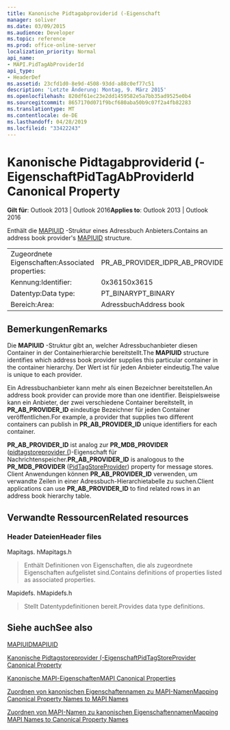 ```yaml
---
title: Kanonische Pidtagabproviderid (-Eigenschaft
manager: soliver
ms.date: 03/09/2015
ms.audience: Developer
ms.topic: reference
ms.prod: office-online-server
localization_priority: Normal
api_name:
- MAPI.PidTagAbProviderId
api_type:
- HeaderDef
ms.assetid: 23cfd1d0-8e9d-4508-93dd-a88c0ef77c51
description: 'Letzte Änderung: Montag, 9. März 2015'
ms.openlocfilehash: 820df61ec23e2dd1459582e5a7bb35ad9525e0b4
ms.sourcegitcommit: 8657170d071f9bcf680aba50b9c07f2a4fb82283
ms.translationtype: MT
ms.contentlocale: de-DE
ms.lasthandoff: 04/28/2019
ms.locfileid: "33422243"
---
```

# <a name="pidtagabproviderid-canonical-property"></a><span data-ttu-id="584b9-103">Kanonische Pidtagabproviderid (-Eigenschaft</span><span class="sxs-lookup"><span data-stu-id="584b9-103">PidTagAbProviderId Canonical Property</span></span>

  
  
<span data-ttu-id="584b9-104">**Gilt für**: Outlook 2013 | Outlook 2016</span><span class="sxs-lookup"><span data-stu-id="584b9-104">**Applies to**: Outlook 2013 | Outlook 2016</span></span> 
  
<span data-ttu-id="584b9-105">Enthält die [MAPIUID](mapiuid.md) -Struktur eines Adressbuch Anbieters.</span><span class="sxs-lookup"><span data-stu-id="584b9-105">Contains an address book provider's [MAPIUID](mapiuid.md) structure.</span></span> 
  
|||
|:-----|:-----|
|<span data-ttu-id="584b9-106">Zugeordnete Eigenschaften:</span><span class="sxs-lookup"><span data-stu-id="584b9-106">Associated properties:</span></span>  <br/> |<span data-ttu-id="584b9-107">PR_AB_PROVIDER_ID</span><span class="sxs-lookup"><span data-stu-id="584b9-107">PR_AB_PROVIDER_ID</span></span>  <br/> |
|<span data-ttu-id="584b9-108">Kennung:</span><span class="sxs-lookup"><span data-stu-id="584b9-108">Identifier:</span></span>  <br/> |<span data-ttu-id="584b9-109">0x3615</span><span class="sxs-lookup"><span data-stu-id="584b9-109">0x3615</span></span>  <br/> |
|<span data-ttu-id="584b9-110">Datentyp:</span><span class="sxs-lookup"><span data-stu-id="584b9-110">Data type:</span></span>  <br/> |<span data-ttu-id="584b9-111">PT_BINARY</span><span class="sxs-lookup"><span data-stu-id="584b9-111">PT_BINARY</span></span>  <br/> |
|<span data-ttu-id="584b9-112">Bereich:</span><span class="sxs-lookup"><span data-stu-id="584b9-112">Area:</span></span>  <br/> |<span data-ttu-id="584b9-113">Adressbuch</span><span class="sxs-lookup"><span data-stu-id="584b9-113">Address book</span></span>  <br/> |
   
## <a name="remarks"></a><span data-ttu-id="584b9-114">Bemerkungen</span><span class="sxs-lookup"><span data-stu-id="584b9-114">Remarks</span></span>

<span data-ttu-id="584b9-115">Die **MAPIUID** -Struktur gibt an, welcher Adressbuchanbieter diesen Container in der Containerhierarchie bereitstellt.</span><span class="sxs-lookup"><span data-stu-id="584b9-115">The **MAPIUID** structure identifies which address book provider supplies this particular container in the container hierarchy.</span></span> <span data-ttu-id="584b9-116">Der Wert ist für jeden Anbieter eindeutig.</span><span class="sxs-lookup"><span data-stu-id="584b9-116">The value is unique to each provider.</span></span> 
  
<span data-ttu-id="584b9-117">Ein Adressbuchanbieter kann mehr als einen Bezeichner bereitstellen.</span><span class="sxs-lookup"><span data-stu-id="584b9-117">An address book provider can provide more than one identifier.</span></span> <span data-ttu-id="584b9-118">Beispielsweise kann ein Anbieter, der zwei verschiedene Container bereitstellt, in **PR_AB_PROVIDER_ID** eindeutige Bezeichner für jeden Container veröffentlichen.</span><span class="sxs-lookup"><span data-stu-id="584b9-118">For example, a provider that supplies two different containers can publish in **PR_AB_PROVIDER_ID** unique identifiers for each container.</span></span> 
  
 <span data-ttu-id="584b9-119">**PR_AB_PROVIDER_ID** ist analog zur **PR_MDB_PROVIDER** ([pidtagstoreprovider (](pidtagstoreprovider-canonical-property.md))-Eigenschaft für Nachrichtenspeicher.</span><span class="sxs-lookup"><span data-stu-id="584b9-119">**PR_AB_PROVIDER_ID** is analogous to the **PR_MDB_PROVIDER** ([PidTagStoreProvider](pidtagstoreprovider-canonical-property.md)) property for message stores.</span></span> <span data-ttu-id="584b9-120">Client Anwendungen können **PR_AB_PROVIDER_ID** verwenden, um verwandte Zeilen in einer Adressbuch-Hierarchietabelle zu suchen.</span><span class="sxs-lookup"><span data-stu-id="584b9-120">Client applications can use **PR_AB_PROVIDER_ID** to find related rows in an address book hierarchy table.</span></span> 
  
## <a name="related-resources"></a><span data-ttu-id="584b9-121">Verwandte Ressourcen</span><span class="sxs-lookup"><span data-stu-id="584b9-121">Related resources</span></span>

### <a name="header-files"></a><span data-ttu-id="584b9-122">Header Dateien</span><span class="sxs-lookup"><span data-stu-id="584b9-122">Header files</span></span>

<span data-ttu-id="584b9-123">Mapitags. h</span><span class="sxs-lookup"><span data-stu-id="584b9-123">Mapitags.h</span></span>
  
> <span data-ttu-id="584b9-124">Enthält Definitionen von Eigenschaften, die als zugeordnete Eigenschaften aufgelistet sind.</span><span class="sxs-lookup"><span data-stu-id="584b9-124">Contains definitions of properties listed as associated properties.</span></span>
    
<span data-ttu-id="584b9-125">Mapidefs. h</span><span class="sxs-lookup"><span data-stu-id="584b9-125">Mapidefs.h</span></span>
  
> <span data-ttu-id="584b9-126">Stellt Datentypdefinitionen bereit.</span><span class="sxs-lookup"><span data-stu-id="584b9-126">Provides data type definitions.</span></span>
    
## <a name="see-also"></a><span data-ttu-id="584b9-127">Siehe auch</span><span class="sxs-lookup"><span data-stu-id="584b9-127">See also</span></span>



[<span data-ttu-id="584b9-128">MAPIUID</span><span class="sxs-lookup"><span data-stu-id="584b9-128">MAPIUID</span></span>](mapiuid.md)
  
[<span data-ttu-id="584b9-129">Kanonische Pidtagstoreprovider (-Eigenschaft</span><span class="sxs-lookup"><span data-stu-id="584b9-129">PidTagStoreProvider Canonical Property</span></span>](pidtagstoreprovider-canonical-property.md)


[<span data-ttu-id="584b9-130">Kanonische MAPI-Eigenschaften</span><span class="sxs-lookup"><span data-stu-id="584b9-130">MAPI Canonical Properties</span></span>](mapi-canonical-properties.md)
  
[<span data-ttu-id="584b9-131">Zuordnen von kanonischen Eigenschaftennamen zu MAPI-Namen</span><span class="sxs-lookup"><span data-stu-id="584b9-131">Mapping Canonical Property Names to MAPI Names</span></span>](mapping-canonical-property-names-to-mapi-names.md)
  
[<span data-ttu-id="584b9-132">Zuordnen von MAPI-Namen zu kanonischen Eigenschaftennamen</span><span class="sxs-lookup"><span data-stu-id="584b9-132">Mapping MAPI Names to Canonical Property Names</span></span>](mapping-mapi-names-to-canonical-property-names.md)

